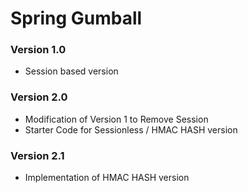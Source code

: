 # Spring Gumball


### Version 1.0

* Session based version


### Version 2.0

* Modification of Version 1 to Remove Session
* Starter Code for Sessionless / HMAC HASH version


### Version 2.1

* Implementation of HMAC HASH version

